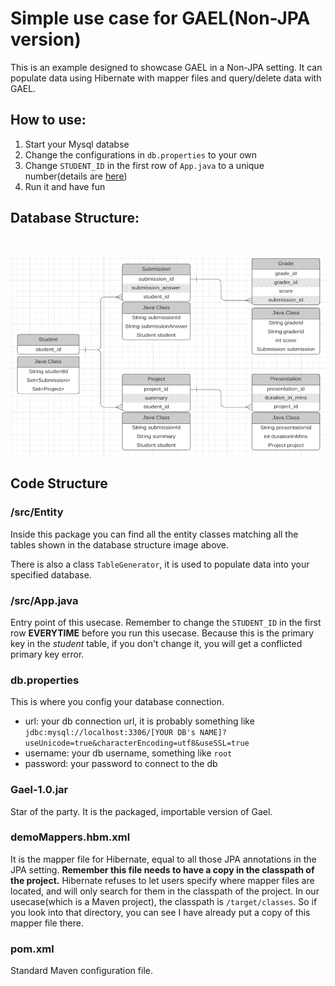 # Simple use case for GAEL(Non-JPA version)

This is an example designed to showcase GAEL in a Non-JPA setting. It can populate data using Hibernate with mapper files and query/delete data with GAEL.

## How to use: 

1. Start your Mysql databse
2. Change the configurations in ```db.properties``` to your own
3. Change ```STUDENT_ID``` in the first row of ```App.java``` to a unique number(details are [here](#code-structure))
4. Run it and have fun

## Database Structure:  

</br>

![](EntityDiagram.png)


## Code Structure 
### /src/Entity

Inside this package you can find all the entity classes matching all the tables shown in the database structure image above.

There is also a class ```TableGenerator```, it is used to populate data into your specified database.

### /src/App.java

Entry point of this usecase. Remember to change the ```STUDENT_ID``` in the first row **EVERYTIME** before you run this usecase. Because this is the primary key in the *student* table, if you don't change it, you will get a conflicted primary key error.

### db.properties

This is where you config your database connection.

- url: your db connection url, it is probably something like ```jdbc:mysql://localhost:3306/[YOUR DB's NAME]?useUnicode=true&characterEncoding=utf8&useSSL=true```
- username: your db username, something like ```root```
- password: your password to connect to the db

### Gael-1.0.jar

Star of the party. It is the packaged, importable version of Gael.

### demoMappers.hbm.xml

It is the mapper file for Hibernate, equal to all those JPA annotations in the JPA setting. **Remember this file needs to have a copy in the classpath of the project.** Hibernate refuses to let users specify where mapper files are located, and will only search for them in the classpath of the project. In our usecase(which is a Maven project), the classpath is ```/target/classes```. So if you look into that directory, you can see I have already put a copy of this mapper file there.

### pom.xml

Standard Maven configuration file.